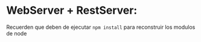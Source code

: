 # WebServer + RestServer:

Recuerden que deben de ejecutar ``` npm install ``` para reconstruir los modulos de node
